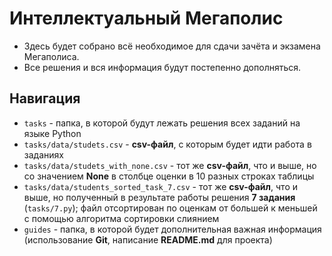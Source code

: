# Интеллектуальный Мегаполис

- Здесь будет собрано всё необходимое для сдачи зачёта и экзамена Мегаполиса.
- Все решения и вся информация будут постепенно дополняться.

## Навигация

- `tasks` - папка, в которой будут лежать решения всех заданий на языке Python
- `tasks/data/studets.csv` - **csv-файл**, с которым будет идти работа в заданиях
- `tasks/data/studets_with_none.csv` - тот же **csv-файл**, что и выше, но со значением **None** в столбце оценки в 10 разных строках таблицы
- `tasks/data/students_sorted_task_7.csv` - тот же **csv-файл**, что и выше, но полученный в результате работы решения **7 задания** (`tasks/7.py`); файл отсортирован по оценкам от большей к меньшей с помощью алгоритма сортировки слиянием
- `guides` - папка, в которой будет дополнительная важная информация (использование **Git**, написание **README.md** для проекта)
